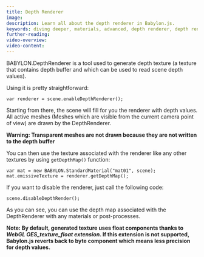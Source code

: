 ```yaml
---
title: Depth Renderer
image:
description: Learn all about the depth renderer in Babylon.js.
keywords: diving deeper, materials, advanced, depth renderer, depth rendering
further-reading:
video-overview:
video-content:
---
```


BABYLON.DepthRenderer is a tool used to generate depth texture (a texture that contains depth buffer and which can be used to read scene depth values).

Using it is pretty straightforward:

```
var renderer = scene.enableDepthRenderer();
```

Starting from there, the scene will fill for you the renderer with depth values. All active meshes (Meshes which are visible from the current camera point of view) are drawn by the DepthRenderer.

**Warning: Transparent meshes are not drawn because they are not written to the depth buffer**

You can then use the texture associated with the renderer like any other textures by using `getDepthMap()` function:

```
var mat = new BABYLON.StandardMaterial("mat01", scene);
mat.emissiveTexture = renderer.getDepthMap();

```

If you want to disable the renderer, just call the following code:

```
scene.disableDepthRender();
```

As you can see, you can use the depth map associated with the DepthRenderer with any materials or post-processes.

**Note: By default, generated texture uses float components thanks to _WebGL OES_texture_float extension_. If this extension is not supported, Babylon.js reverts back to byte component which means less precision for depth values.**
